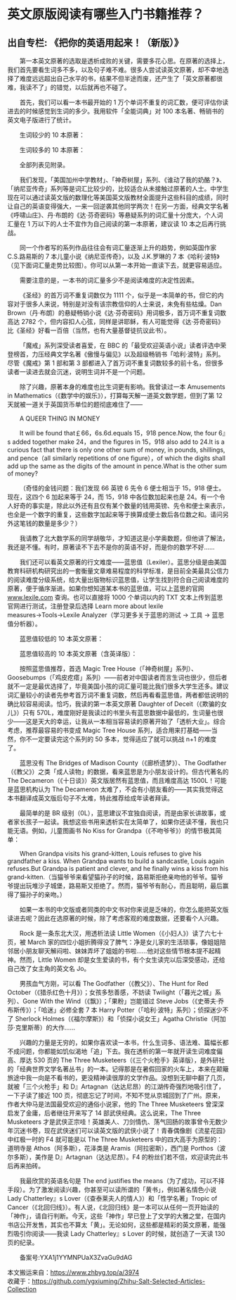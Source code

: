 # 英文原版阅读有哪些入门书籍推荐？  
## 出自专栏: 《把你的英语用起来！（新版）》  
&emsp;&emsp;第一本英文原著的选取是透析成败的关键，需要多花心思。在原著的选择上，我们首先要看生词多不多，以及句子难不难。很多人尝试读英文原著，却不幸地选择了难度远远超出自己水平的书，结果不但半途而废，还产生了「英文原著都很难，我读不了」的错觉，以后就再也不碰了。  
  
&emsp;&emsp;首先，我们可以看一本书最开始的 1 万个单词不重复的词汇数，便可评估你读进去的时候感觉到生词的多少。我用软件「全能词典」对 100 本名著、畅销书的英文电子版进行了统计。  
  
&emsp;&emsp;生词较少的 10 本原著：  
  
&emsp;&emsp;生词较多的 10 本原著：  
  
&emsp;&emsp;全部列表见附录。  
  
&emsp;&emsp;我们发现，「美国加州中学教材」、「神奇树屋」系列、《谁动了我的奶酪？》、「纳尼亚传奇」系列等是词汇比较少的，比较适合从未接触过原著的人士。中学生现在可以通过读英文版的数理化等美国英文版教材全面提升这些科目的成绩，同时让自己的英语变得强大，一来一回逆袭其他同学两次！在另一方面，经典文学名著《呼啸山庄》、丹·布朗的《达·芬奇密码》等悬疑系列的词汇量十分庞大，个人词汇量在 1 万以下的人士不宜作为自己阅读的第一本原著，建议读 10 本之后再行挑战。  
  
&emsp;&emsp;同一个作者写的系列作品往往会有词汇量逐渐上升的趋势，例如英国作家 C.S.路易斯的 7 本儿童小说《纳尼亚传奇》，以及 J.K.罗琳的 7 本《哈利·波特》（见下面词汇量走势比较图）。你可以从第一本开始一直读下去，就更容易适应。  
  
&emsp;&emsp;需要注意的是，一本书的词汇量多少不是阅读难度的决定性因素。  
  
&emsp;&emsp;《圣经》的首万词不重复词数仅为 1111 个，似乎是一本简单的书，但它的内容对于很多人来说，特别是对没有该宗教信仰的人士来说，未免有些枯燥。Dan Brown（丹·布朗）的悬疑畅销小说《达·芬奇密码》用词极多，首万词不重复词数高达 2782 个，但内容扣人心弦，同样是讲耶稣，有人可能觉得《达·芬奇密码》比《圣经》好看一百倍（当然，也有大量基督徒抗议此书）。  
  
&emsp;&emsp;「魔戒」系列深受读者喜爱，在 BBC 的「最受欢迎英语小说」读者评选中荣登榜首，力压经典文学名著《傲慢与偏见》以及超级畅销书「哈利·波特」系列。尽管《魔戒》第 1 部和第 3 部都进入了首万词不重复词数较多的前十名，但很多读者一读进去就会沉迷，说明生词并不是一个问题。  
  
&emsp;&emsp;除了兴趣，原著本身的难度也比生词更有影响。我曾读过一本 Amusements in Mathematics（《数学中的娱乐》），打算每天解一道英文数学题，但到了第 12 天就被一道关于英国货币单位的题彻底难住了——  
  
&emsp;&emsp;A QUEER THING IN MONEY  
  
&emsp;&emsp;It will be found that￡66，6s.6d.equals 15，918 pence.Now, the four 6』s added together make 24，and the figures in 15，918 also add to 24.It is a curious fact that there is only one other sum of money, in pounds, shillings, and pence（all similarly repetitions of one figure），of which the digits shall add up the same as the digits of the amount in pence.What is the other sum of money?  
  
&emsp;&emsp;（奇怪的金钱问题：我们发现 66 英镑 6 先令 6 便士相当于 15，918 便士。现在，这四个 6 加起来等于 24，而 15，918 中各位数加起来也是 24。有一个令人好奇的事实是，除此以外还有且仅有某个数量的钱用英镑、先令和便士来表示，也全是一个数字的重复，这些数字加起来等于换算成便士数后各位数之和。请问另外这笔钱的数量是多少？）  
  
&emsp;&emsp;我请教了北大数学系的同学胡敬华，才知道这是小学奥数题，但他讲了解法，我还是不懂。有时，原著读不下去不是你的英语不好，而是你的数学不好……  
  
&emsp;&emsp;我们还可以看英文原著的行文难度——蓝思值（Lexiler）。蓝思分级是由美国教育科研机构研究出的一套衡量文章难易程度的科学标准，是目前全美最具公信力的阅读难度分级系统，给大量出版物标识蓝思值，让学生找到符合自己阅读难度的原著，便于循序渐进。如果你想知道某本书的蓝思值，可以上蓝思的官网 www.lexile.com 查询。也可以直接将 1000 个单词以内的 TXT 文本上传到蓝思官网进行测试，注册登录后选择 Learn more about lexile measures→Tools→Lexile Analyzer（学习更多关于蓝思的测试 → 工具 → 蓝思值分析器）。  
  
&emsp;&emsp;蓝思值较低的 10 本英文原著：  
  
&emsp;&emsp;蓝思值较高的 10 本英文原著（含英译版）：  
  
&emsp;&emsp;按照蓝思值推荐，首选 Magic Tree House（「神奇树屋」系列）、Goosebumps（「鸡皮疙瘩」系列）——前者对中国读者而言生词也很少，但后者就不一定是最优选择了，毕竟美国小孩的词汇量可能比我们很多大学生还多。建议词汇量较小的读者先参考首万词不重复词数，然后再看看蓝思值，两者都低说明的确比较容易阅读。恰巧，我读的第一本英文原著 Daughter of Deceit（《欺骗的女儿》）只有 570L，难度刚好是我读过的书里头有蓝思数据中最低的，生词量也很少——这是天大的幸运，让我从一本相当容易读的原著开始了「透析大业」。综合考虑，推荐最容易的书变成 Magic Tree House 系列，适合用来打基础——当然，你不一定要读完这个系列的 50 多本，觉得适应了就可以挑战 n+1 的难度了。  
  
&emsp;&emsp;蓝思没有 The Bridges of Madison County（《廊桥遗梦》）、The Godfather（《教父》）之类「成人读物」的数据，看来蓝思是为小朋友设计的。但古代著名的 The Decameron（《十日谈》）英文版居然有蓝思值，而且难度高达 1500L！可能是蓝思机构认为 The Decameron 太难了，不会有小朋友看的——其实我觉得这本书翻译成英文版后句子不太难，特此推荐给成年读者拜读。  
  
&emsp;&emsp;最简单的是 BR 级别（0L），蓝思建议不宜独自阅读，而是由家长讲故事，或者家长孩子一起读。我想这些书用来透析实在太简单了，如果你还读不懂，我也只能无语。例如，儿童图画书 No Kiss for Grandpa（《不吻爷爷》）的情节极其简单：  
  
&emsp;&emsp;When Grandpa visits his grand-kitten, Louis refuses to give his grandfather a kiss. When Grandpa wants to build a sandcastle, Louis again refuses.But Grandpa is patient and clever, and he finally wins a kiss from his grand-kitten.（当猫爷爷来看望猫孙子的时候，路易斯拒绝亲吻他的爷爷。猫爷爷提出玩堆沙子城堡，路易斯又拒绝了。然而，猫爷爷有耐心，而且聪明，最后赢得了猫孙子的亲吻。）  
  
&emsp;&emsp;如果一本书的中文版或者同类的中文书对你来说是乏味的，你怎么能把英文版读进去呢？因此在选原著的时候，除了考虑客观的难度数据，还要看个人兴趣。  
  
&emsp;&emsp;Rock 是一条东北大汉，用透析法读 Little Women（《小妇人》）读了六七十页，被 March 家的四位小姐折腾得没了脾气：净是女儿家的生活琐事，像姐姐陪邻居小朋友聊天解闷啦、妹妹弄坏了姐姐的书啦……他对这些情节根本提不起精神。然而，Little Women 却是女生爱读的书，有个女生读完以后深受感动，还给自己改了女主角的英文名 Jo。  
  
&emsp;&emsp;男孩血气方刚，可以看 The Godfather（《教父》）、The Hunt for Red October（《猎杀红色十月》）；女孩多愁善感，不妨读 Twilight（「暮光之城」系列）、Gone With the Wind（《飘》）；「果粉」岂能错过 Steve Jobs（《史蒂夫·乔布斯传》）；「哈迷」必修全套 7 本 Harry Potter（「哈利·波特」系列）；侦探迷少不了 Sherlock Holmes（《福尔摩斯》）和「侦探小说女王」Agatha Christie（阿加莎·克里斯蒂）的大作……  
  
&emsp;&emsp;兴趣的力量是无穷的，如果你喜欢读一本书，什么生词多、语法难、篇幅长都不成问题，你都能如饥似渴地「追」下去。我在透析的第一年就开读生词难度偏高、厚达 530 页的 The Three Musketeers（《三个火枪手》英译版），是外研社的「经典世界文学名著丛书」的一本。记得那是在暑假回家的火车上，本来在颠簸旅途中我一向是不看书的，更没精神读很厚的文学作品。没想到无聊中翻了几页，就被「三个火枪手」和 D』Artagnan（达达尼昂）的江湖传奇强烈地吸引住了，一下子读了接近 100 页，彻底忘记了时间，不知不觉从京城回到了广州。原来，作者大仲马是法国最受欢迎的通俗小说家，他的 The Three Musketeers 曾深深启发了金庸，后者继往开来写了 14 部武侠经典。这么说来，The Three Musketeers 才是武侠正宗哇！英雄美人、刀剑情仇、荡气回肠的故事曾令无数少年沉迷书卷，现在武侠迷们可以读英文版的武侠小说了！青春偶像剧《流星花园》中红极一时的 F4 就可能是以 The Three Musketeers 中的四大高手为原型的：道明寺是 Athos（阿多斯），花泽类是 Aramis（阿拉密斯），西门是 Porthos（波尔多斯），美作是 D』Artagnan（达达尼昂）。F4 的粉丝们若不信，欢迎读完此书后再来拍砖。  
  
&emsp;&emsp;我最欣赏的英语名句是 The end justifies the means（为了成功，可以不择手段）。为了激发阅读兴趣，你甚至可以读所谓的「黄书」，例如著名情色小说 Lady Chatterley』s Lover（《查泰莱夫人的情人》）和「性学名著」Tropic of Cancer（《北回归线》）。有人说，《北回归线》是一本可以从任何一页开始读的「神作」，请自行判断。今天，这些「神作」早已登上了文学的大雅之堂，在国内书店公开发售，其实也不算太「黄」。无论如何，这些都是精彩的英文原著，能强烈吸引你阅读——我读 Lady Chatterley』s Lover 的时候，就创造了一天读 130 页的纪录。  
  
&emsp;&emsp;备案号:YXA1j1YYMNPUaX3ZvaGu9dAG  
  
本文搬运来自：https://www.zhbyg.top/a/3974  
 收藏于：https://github.com/ygxiuming/Zhihu-Salt-Selected-Articles-Collection